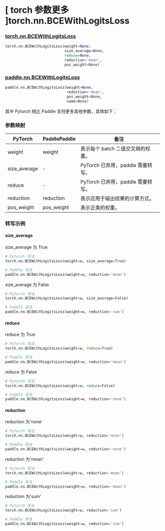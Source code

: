 # [ torch 参数更多 ]torch.nn.BCEWithLogitsLoss
### [torch.nn.BCEWithLogitsLoss](https://pytorch.org/docs/1.13/generated/torch.nn.BCEWithLogitsLoss.html#bcewithlogitsloss)

```python
torch.nn.BCEWithLogitsLoss(weight=None,
                           size_average=None,
                           reduce=None,
                           reduction='mean',
                           pos_weight=None)
```

### [paddle.nn.BCEWithLogitsLoss](https://www.paddlepaddle.org.cn/documentation/docs/zh/api/paddle/nn/BCEWithLogitsLoss_cn.html#bcewithlogitsloss)

```python
paddle.nn.BCEWithLogitsLoss(weight=None,
                            reduction='mean',
                            pos_weight=None,
                            name=None)
```

其中 Pytorch 相比 Paddle 支持更多其他参数，具体如下：
### 参数映射
| PyTorch       | PaddlePaddle | 备注                                                   |
| ------------- | ------------ | ------------------------------------------------------ |
| weight           | weight      | 表示每个 batch 二值交叉熵的权重。                                     |
| size_average  | -            | PyTorch 已弃用，paddle 需要转写。 |
| reduce        | -            | PyTorch 已弃用，paddle 需要转写。 |
| reduction  | reduction            | 表示应用于输出结果的计算方式。  |
| pos_weight  | pos_weight            | 表示正类的权重。  |

### 转写示例
#### size_average
size_average 为 True
```python
# Pytorch 写法
torch.nn.BCEWithLogitsLoss(weight=w, size_average=True)

# Paddle 写法
paddle.nn.BCEWithLogitsLoss(weight=w, reduction='mean')

```

size_average 为 False
```python
# Pytorch 写法
torch.nn.BCEWithLogitsLoss(weight=w, size_average=False)

# Paddle 写法
paddle.nn.BCEWithLogitsLoss(weight=w, reduction='sum')
```

#### reduce
reduce 为 True
```python
# Pytorch 写法
torch.nn.BCEWithLogitsLoss(weight=w, reduce=True)

# Paddle 写法
paddle.nn.BCEWithLogitsLoss(weight=w, reduction='mean')
```

reduce 为 False
```python
# Pytorch 写法
torch.nn.BCEWithLogitsLoss(weight=w, reduce=False)

# Paddle 写法
paddle.nn.BCEWithLogitsLoss(weight=w, reduction='none')
```

#### reduction
reduction 为'none'
```python
# Pytorch 写法
torch.nn.BCEWithLogitsLoss(weight=w, reduction='none')

# Paddle 写法
paddle.nn.BCEWithLogitsLoss(weight=w, reduction='none')
```

reduction 为'mean'
```python
# Pytorch 写法
torch.nn.BCEWithLogitsLoss(weight=w, reduction='mean')

# Paddle 写法
paddle.nn.BCEWithLogitsLoss(weight=w, reduction='mean')
```

reduction 为'sum'
```python
# Pytorch 写法
torch.nn.BCEWithLogitsLoss(weight=w, reduction='sum')

# Paddle 写法
paddle.nn.BCEWithLogitsLoss(weight=w, reduction='sum')
```
